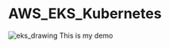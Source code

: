 # AWS_EKS_Kubernetes
![eks_drawing](https://user-images.githubusercontent.com/57112052/229644430-f71b7681-3e4d-44ae-8f28-4cd2dfc7ee20.jpg)
This is my demo
